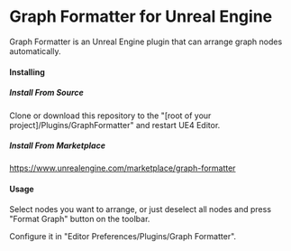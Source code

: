 # Graph Formatter for Unreal Engine

Graph Formatter is an Unreal Engine plugin that can arrange graph nodes automatically.

#### Installing
##### Install From Source

Clone or download this repository to the "[root of your project]/Plugins/GraphFormatter" and restart UE4 Editor.

##### Install From Marketplace 
https://www.unrealengine.com/marketplace/graph-formatter

#### Usage

Select nodes you want to arrange, or just deselect all nodes and press "Format Graph" button on the toolbar.

Configure it in "Editor Preferences/Plugins/Graph Formatter".

